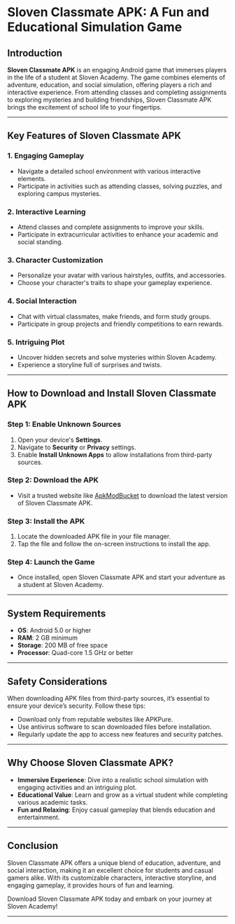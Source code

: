 # Sloven Classmate APK: A Fun and Educational Simulation Game

## Introduction

**Sloven Classmate APK** is an engaging Android game that immerses players in the life of a student at Sloven Academy. The game combines elements of adventure, education, and social simulation, offering players a rich and interactive experience. From attending classes and completing assignments to exploring mysteries and building friendships, Sloven Classmate APK brings the excitement of school life to your fingertips.

---

## Key Features of Sloven Classmate APK

### 1. **Engaging Gameplay**
   - Navigate a detailed school environment with various interactive elements.
   - Participate in activities such as attending classes, solving puzzles, and exploring campus mysteries.

### 2. **Interactive Learning**
   - Attend classes and complete assignments to improve your skills.
   - Participate in extracurricular activities to enhance your academic and social standing.

### 3. **Character Customization**
   - Personalize your avatar with various hairstyles, outfits, and accessories.
   - Choose your character's traits to shape your gameplay experience.

### 4. **Social Interaction**
   - Chat with virtual classmates, make friends, and form study groups.
   - Participate in group projects and friendly competitions to earn rewards.

### 5. **Intriguing Plot**
   - Uncover hidden secrets and solve mysteries within Sloven Academy.
   - Experience a storyline full of surprises and twists.

---

## How to Download and Install Sloven Classmate APK

### Step 1: Enable Unknown Sources
1. Open your device's **Settings**.
2. Navigate to **Security** or **Privacy** settings.
3. Enable **Install Unknown Apps** to allow installations from third-party sources.

### Step 2: Download the APK
- Visit a trusted website like [ApkModBucket](https://apkmodbucket.com/sloven-classmate-apk/) to download the latest version of Sloven Classmate APK.

### Step 3: Install the APK
1. Locate the downloaded APK file in your file manager.
2. Tap the file and follow the on-screen instructions to install the app.

### Step 4: Launch the Game
- Once installed, open Sloven Classmate APK and start your adventure as a student at Sloven Academy.

---

## System Requirements

- **OS**: Android 5.0 or higher
- **RAM**: 2 GB minimum
- **Storage**: 200 MB of free space
- **Processor**: Quad-core 1.5 GHz or better

---

## Safety Considerations

When downloading APK files from third-party sources, it’s essential to ensure your device’s security. Follow these tips:

- Download only from reputable websites like APKPure.
- Use antivirus software to scan downloaded files before installation.
- Regularly update the app to access new features and security patches.

---

## Why Choose Sloven Classmate APK?

- **Immersive Experience**: Dive into a realistic school simulation with engaging activities and an intriguing plot.
- **Educational Value**: Learn and grow as a virtual student while completing various academic tasks.
- **Fun and Relaxing**: Enjoy casual gameplay that blends education and entertainment.

---

## Conclusion

Sloven Classmate APK offers a unique blend of education, adventure, and social interaction, making it an excellent choice for students and casual gamers alike. With its customizable characters, interactive storyline, and engaging gameplay, it provides hours of fun and learning. 

Download Sloven Classmate APK today and embark on your journey at Sloven Academy!

---
```